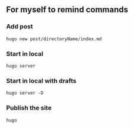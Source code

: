 ## For myself to remind commands
### Add post
```hugo new post/directoryName/index.md ```
### Start in local
```hugo server```
### Start in local with drafts
```hugo server -D```
### Publish the site
```hugo```
